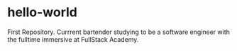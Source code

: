 # hello-world
First Repository.
Currrent bartender studying to be a software engineer with the fulltime immersive at FullStack Academy.
